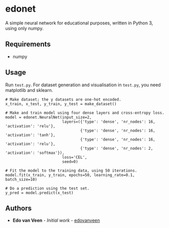 # edonet
A simple neural network for educational purposes, written in Python 3, using only numpy.

## Requirements
* numpy

## Usage
Run `test.py`. For dataset generation and visualisation in `test.py`, you need matplotlib and sklearn.

```
# Make dataset; the y datasets are one-hot encoded.
x_train, x_test, y_train, y_test = make_dataset()

# Make and train model using four dense layers and cross-entropy loss.
model = edonet.NeuralNet(input_size=2,
                         layers=({'type': 'dense', 'nr_nodes': 16, 'activation': 'relu'},
                                 {'type': 'dense', 'nr_nodes': 16, 'activation': 'tanh'},
                                 {'type': 'dense', 'nr_nodes': 16, 'activation': 'relu'},
                                 {'type': 'dense', 'nr_nodes': 2, 'activation': 'softmax'}),
                         loss='CEL',
                         seed=0)
                         
# Fit the model to the training data, using 50 iterations.
model.fit(x_train, y_train, epochs=50, learning_rate=0.1, batch_size=10)

# Do a prediction using the test set.
y_pred = model.predict(x_test)
```

## Authors
* **Edo van Veen** - *Initial work* - [edovanveen](https://github.com/edovanveen)
